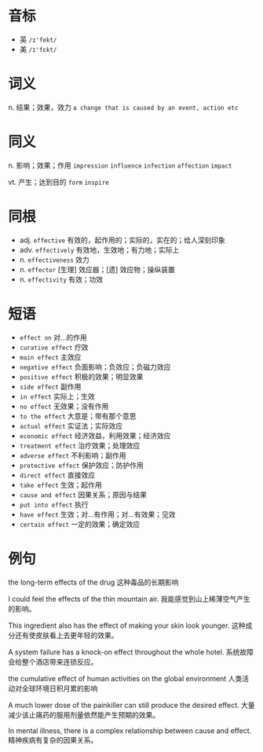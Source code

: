# 音标

- 英 `/ɪ'fekt/`
- 美 `/ɪ'fɛkt/`

# 词义

n. 结果；效果，效力
`a change that is caused by an event, action etc`

# 同义

n. 影响；效果；作用
`impression` `influence` `infection` `affection` `impact`

vt. 产生；达到目的
`form` `inspire`

# 同根

- adj. `effective` 有效的，起作用的；实际的，实在的；给人深刻印象
- adv. `effectively` 有效地，生效地；有力地；实际上
- n. `effectiveness` 效力
- n. `effector` [生理] 效应器；[遗] 效应物；操纵装置
- n. `effectivity` 有效；功效

# 短语

- `effect on` 对…的作用
- `curative effect` 疗效
- `main effect` 主效应
- `negative effect` 负面影响；负效应；负磁力效应
- `positive effect` 积极的效果；明显效果
- `side effect` 副作用
- `in effect` 实际上；生效
- `no effect` 无效果；没有作用
- `to the effect` 大意是；带有那个意思
- `actual effect` 实证法；实际效应
- `economic effect` 经济效益，利用效果；经济效应
- `treatment effect` 治疗效果；处理效应
- `adverse effect` 不利影响；副作用
- `protective effect` 保护效应；防护作用
- `direct effect` 直接效应
- `take effect` 生效；起作用
- `cause and effect` 因果关系；原因与结果
- `put into effect` 执行
- `have effect` 生效；对…有作用；对…有效果；见效
- `certain effect` 一定的效果；确定效应

# 例句

the long-term effects of the drug
这种毒品的长期影响

I could feel the effects of the thin mountain air.
我能感觉到山上稀薄空气产生的影响。

This ingredient also has the effect of making your skin look younger.
这种成分还有使皮肤看上去更年轻的效果。

A system failure has a knock-on effect throughout the whole hotel.
系统故障会给整个酒店带来连锁反应。

the cumulative effect of human activities on the global environment
人类活动对全球环境日积月累的影响

A much lower dose of the painkiller can still produce the desired effect.
大量减少该止痛药的服用剂量依然能产生预期的效果。

In mental illness, there is a complex relationship between cause and effect.
精神疾病有复杂的因果关系。


